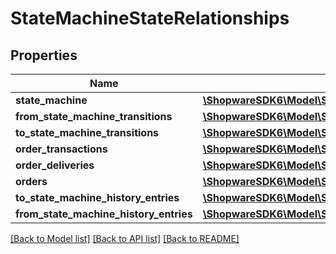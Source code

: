 # StateMachineStateRelationships

## Properties
Name | Type | Description | Notes
------------ | ------------- | ------------- | -------------
**state_machine** | [**\ShopwareSDK6\Model\StateMachineStateRelationshipsStateMachine**](StateMachineStateRelationshipsStateMachine.md) |  | [optional] 
**from_state_machine_transitions** | [**\ShopwareSDK6\Model\StateMachineStateRelationshipsFromStateMachineTransitions**](StateMachineStateRelationshipsFromStateMachineTransitions.md) |  | [optional] 
**to_state_machine_transitions** | [**\ShopwareSDK6\Model\StateMachineStateRelationshipsToStateMachineTransitions**](StateMachineStateRelationshipsToStateMachineTransitions.md) |  | [optional] 
**order_transactions** | [**\ShopwareSDK6\Model\StateMachineStateRelationshipsOrderTransactions**](StateMachineStateRelationshipsOrderTransactions.md) |  | [optional] 
**order_deliveries** | [**\ShopwareSDK6\Model\StateMachineStateRelationshipsOrderDeliveries**](StateMachineStateRelationshipsOrderDeliveries.md) |  | [optional] 
**orders** | [**\ShopwareSDK6\Model\StateMachineStateRelationshipsOrders**](StateMachineStateRelationshipsOrders.md) |  | [optional] 
**to_state_machine_history_entries** | [**\ShopwareSDK6\Model\StateMachineStateRelationshipsToStateMachineHistoryEntries**](StateMachineStateRelationshipsToStateMachineHistoryEntries.md) |  | [optional] 
**from_state_machine_history_entries** | [**\ShopwareSDK6\Model\StateMachineStateRelationshipsFromStateMachineHistoryEntries**](StateMachineStateRelationshipsFromStateMachineHistoryEntries.md) |  | [optional] 

[[Back to Model list]](../../README.md#documentation-for-models) [[Back to API list]](../../README.md#documentation-for-api-endpoints) [[Back to README]](../../README.md)

